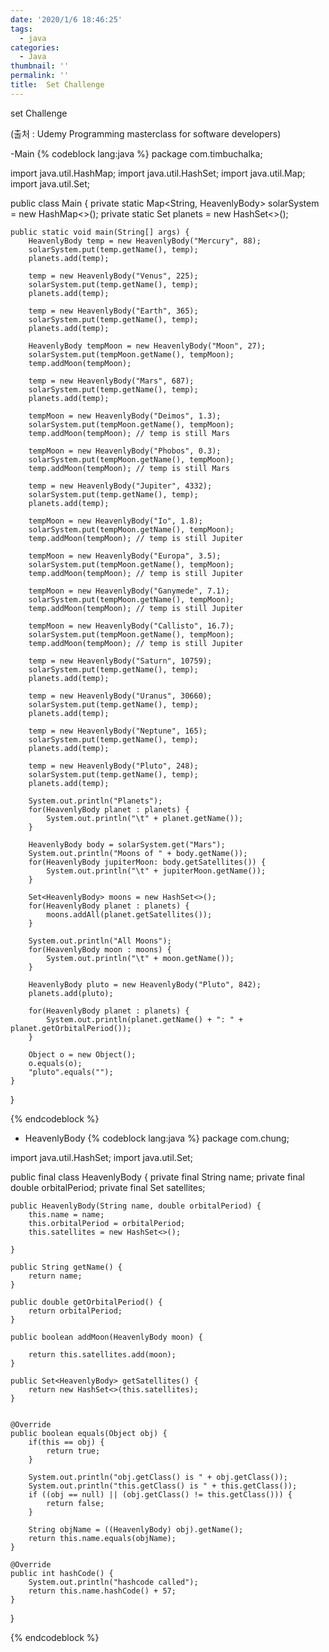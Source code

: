 ```yaml
---
date: '2020/1/6 18:46:25'
tags:
  - java
categories:
  - Java
thumbnail: ''
permalink: ''
title:  Set Challenge
---
```


set Challenge

(출처 : Udemy Programming masterclass for software developers)



<!-- more -->
-Main
{% codeblock lang:java %}
package com.timbuchalka;

import java.util.HashMap;
import java.util.HashSet;
import java.util.Map;
import java.util.Set;

public class Main {
    private static Map<String, HeavenlyBody> solarSystem = new HashMap<>();
    private static Set<HeavenlyBody> planets = new HashSet<>();

    public static void main(String[] args) {
        HeavenlyBody temp = new HeavenlyBody("Mercury", 88);
        solarSystem.put(temp.getName(), temp);
        planets.add(temp);

        temp = new HeavenlyBody("Venus", 225);
        solarSystem.put(temp.getName(), temp);
        planets.add(temp);

        temp = new HeavenlyBody("Earth", 365);
        solarSystem.put(temp.getName(), temp);
        planets.add(temp);

        HeavenlyBody tempMoon = new HeavenlyBody("Moon", 27);
        solarSystem.put(tempMoon.getName(), tempMoon);
        temp.addMoon(tempMoon);

        temp = new HeavenlyBody("Mars", 687);
        solarSystem.put(temp.getName(), temp);
        planets.add(temp);

        tempMoon = new HeavenlyBody("Deimos", 1.3);
        solarSystem.put(tempMoon.getName(), tempMoon);
        temp.addMoon(tempMoon); // temp is still Mars

        tempMoon = new HeavenlyBody("Phobos", 0.3);
        solarSystem.put(tempMoon.getName(), tempMoon);
        temp.addMoon(tempMoon); // temp is still Mars

        temp = new HeavenlyBody("Jupiter", 4332);
        solarSystem.put(temp.getName(), temp);
        planets.add(temp);

        tempMoon = new HeavenlyBody("Io", 1.8);
        solarSystem.put(tempMoon.getName(), tempMoon);
        temp.addMoon(tempMoon); // temp is still Jupiter

        tempMoon = new HeavenlyBody("Europa", 3.5);
        solarSystem.put(tempMoon.getName(), tempMoon);
        temp.addMoon(tempMoon); // temp is still Jupiter

        tempMoon = new HeavenlyBody("Ganymede", 7.1);
        solarSystem.put(tempMoon.getName(), tempMoon);
        temp.addMoon(tempMoon); // temp is still Jupiter

        tempMoon = new HeavenlyBody("Callisto", 16.7);
        solarSystem.put(tempMoon.getName(), tempMoon);
        temp.addMoon(tempMoon); // temp is still Jupiter

        temp = new HeavenlyBody("Saturn", 10759);
        solarSystem.put(temp.getName(), temp);
        planets.add(temp);

        temp = new HeavenlyBody("Uranus", 30660);
        solarSystem.put(temp.getName(), temp);
        planets.add(temp);

        temp = new HeavenlyBody("Neptune", 165);
        solarSystem.put(temp.getName(), temp);
        planets.add(temp);

        temp = new HeavenlyBody("Pluto", 248);
        solarSystem.put(temp.getName(), temp);
        planets.add(temp);

        System.out.println("Planets");
        for(HeavenlyBody planet : planets) {
            System.out.println("\t" + planet.getName());
        }

        HeavenlyBody body = solarSystem.get("Mars");
        System.out.println("Moons of " + body.getName());
        for(HeavenlyBody jupiterMoon: body.getSatellites()) {
            System.out.println("\t" + jupiterMoon.getName());
        }

        Set<HeavenlyBody> moons = new HashSet<>();
        for(HeavenlyBody planet : planets) {
            moons.addAll(planet.getSatellites());
        }

        System.out.println("All Moons");
        for(HeavenlyBody moon : moons) {
            System.out.println("\t" + moon.getName());
        }

        HeavenlyBody pluto = new HeavenlyBody("Pluto", 842);
        planets.add(pluto);

        for(HeavenlyBody planet : planets) {
            System.out.println(planet.getName() + ": " + planet.getOrbitalPeriod());
        }

        Object o = new Object();
        o.equals(o);
        "pluto".equals("");
    }
}

{% endcodeblock %}




- HeavenlyBody
{% codeblock lang:java %}
package com.chung;

import java.util.HashSet;
import java.util.Set;


public final class HeavenlyBody {
    private final String name;
    private final double orbitalPeriod;
    private final Set<HeavenlyBody> satellites;

    public HeavenlyBody(String name, double orbitalPeriod) {
        this.name = name;
        this.orbitalPeriod = orbitalPeriod;
        this.satellites = new HashSet<>();

    }

    public String getName() {
        return name;
    }

    public double getOrbitalPeriod() {
        return orbitalPeriod;
    }

    public boolean addMoon(HeavenlyBody moon) {

        return this.satellites.add(moon);
    }

    public Set<HeavenlyBody> getSatellites() {
        return new HashSet<>(this.satellites);
    }


    @Override
    public boolean equals(Object obj) {
        if(this == obj) {
            return true;
        }

        System.out.println("obj.getClass() is " + obj.getClass());
        System.out.println("this.getClass() is " + this.getClass());
        if ((obj == null) || (obj.getClass() != this.getClass())) {
            return false;
        }

        String objName = ((HeavenlyBody) obj).getName();
        return this.name.equals(objName);
    }

    @Override
    public int hashCode() {
        System.out.println("hashcode called");
        return this.name.hashCode() + 57;
    }
}

{% endcodeblock %}




